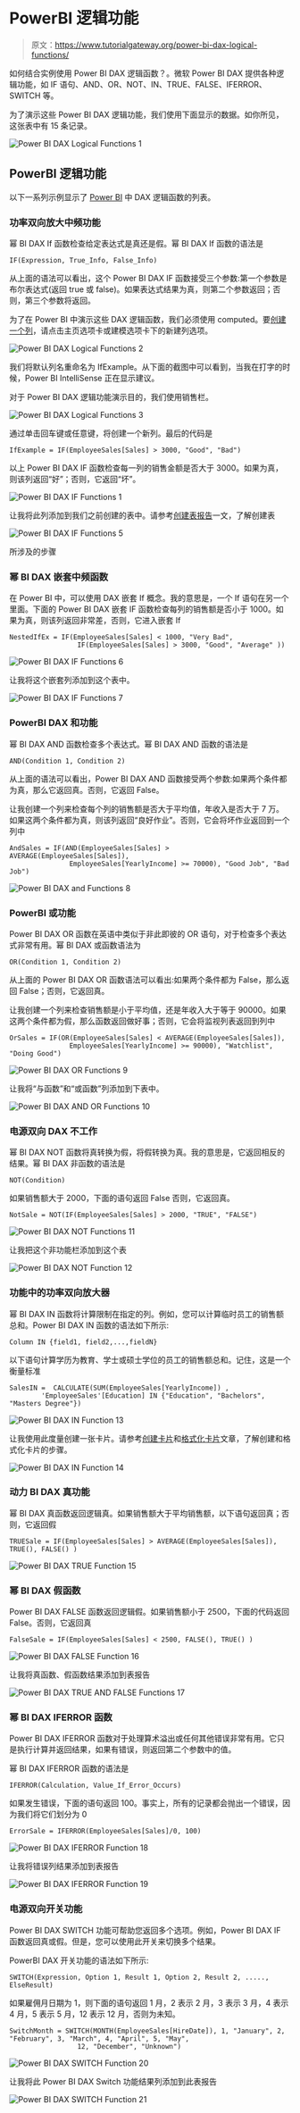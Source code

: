 # PowerBI 逻辑功能

> 原文：<https://www.tutorialgateway.org/power-bi-dax-logical-functions/>

如何结合实例使用 Power BI DAX 逻辑函数？。微软 Power BI DAX 提供各种逻辑功能，如 IF 语句、AND、OR、NOT、IN、TRUE、FALSE、IFERROR、SWITCH 等。

为了演示这些 Power BI DAX 逻辑功能，我们使用下面显示的数据。如你所见，这张表中有 15 条记录。

![Power BI DAX Logical Functions 1](img/15dade991e39698955e9c8f9b7b05b95.png)

## PowerBI 逻辑功能

以下一系列示例显示了 [Power BI](https://www.tutorialgateway.org/power-bi-tutorial/) 中 DAX 逻辑函数的列表。

### 功率双向放大中频功能

幂 BI DAX If 函数检查给定表达式是真还是假。幂 BI DAX If 函数的语法是

```
IF(Expression, True_Info, False_Info)
```

从上面的语法可以看出，这个 Power BI DAX IF 函数接受三个参数:第一个参数是布尔表达式(返回 true 或 false)。如果表达式结果为真，则第二个参数返回；否则，第三个参数将返回。

为了在 Power BI 中演示这些 DAX 逻辑函数，我们必须使用 computed。要[创建一个列](https://www.tutorialgateway.org/create-calculated-columns-in-power-bi/)，请点击主页选项卡或建模选项卡下的新建列选项。

![Power BI DAX Logical Functions 2](img/51f1873775ebebb489942cbc289a0175.png)

我们将默认列名重命名为 IfExample。从下面的截图中可以看到，当我在打字的时候，Power BI IntelliSense 正在显示建议。

对于 Power BI DAX 逻辑功能演示目的，我们使用销售栏。

![Power BI DAX Logical Functions 3](img/9983427f74ce24d7563df1f92cd368ed.png)

通过单击回车键或任意键，将创建一个新列。最后的代码是

```
IfExample = IF(EmployeeSales[Sales] > 3000, "Good", "Bad")
```

以上 Power BI DAX IF 函数检查每一列的销售金额是否大于 3000。如果为真，则该列返回“好”；否则，它返回“坏”。

![Power BI DAX IF Functions 1](img/e8e291f5fb27989c6bb280a8312f92d3.png)

让我将此列添加到我们之前创建的表中。请参考[创建表报告](https://www.tutorialgateway.org/create-a-table-in-power-bi/)一文，了解创建表

![Power BI DAX IF Functions 5](img/c657021a2d603626b37af8a427238bf7.png)

所涉及的步骤

### 幂 BI DAX 嵌套中频函数

在 Power BI 中，可以使用 DAX 嵌套 If 概念。我的意思是，一个 If 语句在另一个里面。下面的 Power BI DAX 嵌套 IF 函数检查每列的销售额是否小于 1000。如果为真，则该列返回非常差，否则，它进入嵌套 If

```
NestedIfEx = IF(EmployeeSales[Sales] < 1000, "Very Bad",                                           
                 IF(EmployeeSales[Sales] > 3000, "Good", "Average" ))
```

![Power BI DAX IF Functions 6](img/db4c63703c9930a3848195c8947d4fdb.png)

让我将这个嵌套列添加到这个表中。

![Power BI DAX IF Functions 7](img/74409c70c590d0f7329cc7f8ee516d02.png)

### PowerBI DAX 和功能

幂 BI DAX AND 函数检查多个表达式。幂 BI DAX AND 函数的语法是

```
AND(Condition 1, Condition 2)
```

从上面的语法可以看出，Power BI DAX AND 函数接受两个参数:如果两个条件都为真，那么它返回真。否则，它返回 False。

让我创建一个列来检查每个列的销售额是否大于平均值，年收入是否大于 7 万。如果这两个条件都为真，则该列返回“良好作业”。否则，它会将坏作业返回到一个列中

```
AndSales = IF(AND(EmployeeSales[Sales] > AVERAGE(EmployeeSales[Sales]),                              
               EmployeeSales[YearlyIncome] >= 70000), "Good Job", "Bad Job")
```

![Power BI DAX and Functions 8](img/92ccadd8dbf274aad139327d53c3b330.png)

### PowerBI 或功能

Power BI DAX OR 函数在英语中类似于非此即彼的 OR 语句，对于检查多个表达式非常有用。幂 BI DAX 或函数语法为

```
OR(Condition 1, Condition 2)
```

从上面的 Power BI DAX OR 函数语法可以看出:如果两个条件都为 False，那么返回 False；否则，它返回真。

让我创建一个列来检查销售额是小于平均值，还是年收入大于等于 90000。如果这两个条件都为假，那么函数返回做好事；否则，它会将监视列表返回到列中

```
OrSales = IF(OR(EmployeeSales[Sales] < AVERAGE(EmployeeSales[Sales]),                              
               EmployeeSales[YearlyIncome] >= 90000), "Watchlist", "Doing Good")
```

![Power BI DAX OR Functions 9](img/7e2d44824055e1abac09b5eac73bd309.png)

让我将“与函数”和“或函数”列添加到下表中。

![Power BI DAX AND OR Functions 10](img/2bcda6525d53fc59bb05e15d9c29d757.png)

### 电源双向 DAX 不工作

幂 BI DAX NOT 函数将真转换为假，将假转换为真。我的意思是，它返回相反的结果。幂 BI DAX 非函数的语法是

```
NOT(Condition)
```

如果销售额大于 2000，下面的语句返回 False 否则，它返回真。

```
NotSale = NOT(IF(EmployeeSales[Sales] > 2000, "TRUE", "FALSE")
```

![Power BI DAX NOT Functions 11](img/4cfe88bc845d34fe02db1be3f890f749.png)

让我把这个非功能栏添加到这个表

![Power BI DAX NOT Function 12](img/abe91dc5ea311b83a81d3140982adead.png)

### 功能中的功率双向放大器

幂 BI DAX IN 函数将计算限制在指定的列。例如，您可以计算临时员工的销售额总和。Power BI DAX IN 函数的语法如下所示:

```
Column IN {field1, field2,...,fieldN}
```

以下语句计算学历为教育、学士或硕士学位的员工的销售额总和。记住，这是一个衡量标准

```
SalesIN =  CALCULATE(SUM(EmployeeSales[YearlyIncome]) , 
        'EmployeeSales'[Education] IN {"Education", "Bachelors", "Masters Degree"})
```

![Power BI DAX IN Function 13](img/843878e2a0c603ed8557419f6b2094b8.png)

让我使用此度量创建一张卡片。请参考[创建卡片](https://www.tutorialgateway.org/create-a-card-in-power-bi/)和[格式化卡片](https://www.tutorialgateway.org/format-power-bi-card/)文章，了解创建和格式化卡片的步骤。

![Power BI DAX IN Function 14](img/a23f7b1f3c2608e016f5b6b22d2b672e.png)

### 动力 BI DAX 真功能

幂 BI DAX 真函数返回逻辑真。如果销售额大于平均销售额，以下语句返回真；否则，它返回假

```
TRUESale = IF(EmployeeSales[Sales] > AVERAGE(EmployeeSales[Sales]), TRUE(), FALSE() )
```

![Power BI DAX TRUE Function 15](img/752005e52cc6887111416cccdbb6835a.png)

### 幂 BI DAX 假函数

Power BI DAX FALSE 函数返回逻辑假。如果销售额小于 2500，下面的代码返回 False。否则，它返回真

```
FalseSale = IF(EmployeeSales[Sales] < 2500, FALSE(), TRUE() )
```

![Power BI DAX FALSE Function 16](img/dd9ee189c14383032d60a37239ef87ff.png)

让我将真函数、假函数结果添加到表报告

![Power BI DAX TRUE AND FALSE Functions 17](img/e7e8a1d607b89f221a15c9f20708919b.png)

### 幂 BI DAX IFERROR 函数

Power BI DAX IFERROR 函数对于处理算术溢出或任何其他错误非常有用。它只是执行计算并返回结果，如果有错误，则返回第二个参数中的值。

幂 BI DAX IFERROR 函数的语法是

```
IFERROR(Calculation, Value_If_Error_Occurs)
```

如果发生错误，下面的语句返回 100。事实上，所有的记录都会抛出一个错误，因为我们将它们划分为 0

```
ErrorSale = IFERROR(EmployeeSales[Sales]/0, 100)
```

![Power BI DAX IFERROR Function 18](img/0d3e5daafd709e1386beb6835e153cb4.png)

让我将错误列结果添加到表报告

![Power BI DAX IFERROR Function 19](img/f51df254e68b706bbd7706e7ba46edd7.png)

### 电源双向开关功能

Power BI DAX SWITCH 功能可帮助您返回多个选项。例如，Power BI DAX IF 函数返回真或假。但是，您可以使用此开关来切换多个结果。

PowerBI DAX 开关功能的语法如下所示:

```
SWITCH(Expression, Option 1, Result 1, Option 2, Result 2, ....., ElseResult)
```

如果雇佣月日期为 1，则下面的语句返回 1 月，2 表示 2 月，3 表示 3 月，4 表示 4 月，5 表示 5 月，12 表示 12 月，否则为未知。

```
SwitchMonth = SWITCH(MONTH(EmployeeSales[HireDate]), 1, "January", 2, "February", 3, "March", 4, "April", 5, "May", 
                 12, "December", "Unknown")
```

![Power BI DAX SWITCH Function 20](img/345e21548f0b7d88a0bb7fbbe6d190a8.png)

让我将此 Power BI DAX Switch 功能结果列添加到此表报告

![Power BI DAX SWITCH Function 21](img/96bd732de303c0e9ba65c4cb8407cfd7.png)